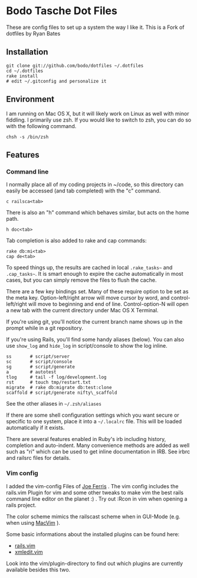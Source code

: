 # Bodo Tasche Dot Files #

These are config files to set up a system the way I like it. This is a Fork 
of dotfiles by Ryan Bates

## Installation ##

    git clone git://github.com/bodo/dotfiles ~/.dotfiles
    cd ~/.dotfiles
    rake install
    # edit ~/.gitconfig and personalize it

## Environment ##

I am running on Mac OS X, but it will likely work on Linux as well with 
minor fiddling. I primarily use zsh. If you would like to switch to zsh, 
you can do so with the following command.

    chsh -s /bin/zsh

## Features ##

### Command line ##

I normally place all of my coding projects in ~/code, so this directory 
can easily be accessed (and tab completed) with the "c" command.

    c railsca<tab>

There is also an "h" command which behaves similar, but acts on the 
home path.

    h doc<tab>

Tab completion is also added to rake and cap commands:

    rake db:mi<tab>
    cap de<tab>

To speed things up, the results are cached in local `.rake_tasks~` and 
`.cap_tasks~`. It is smart enough to expire the cache automatically in 
most cases, but you can simply remove the files to flush the cache.

There are a few key bindings set. Many of these require option to be
set as the meta key. Option-left/right arrow will move cursor by word, 
and control-left/right will move to beginning and end of line. 
Control-option-N will open a new tab with the current directory under
Mac OS X Terminal.

If you're using git, you'll notice the current branch name shows up in
the prompt while in a git repository.

If you're using Rails, you'll find some handy aliases (below). You can 
also use `show_log` and `hide_log` in script/console to show the log inline.
  
    ss       # script/server
    sc       # script/console
    sg       # script/generate
    a        # autotest
    tlog     # tail -f log/development.log
    rst      # touch tmp/restart.txt
    migrate  # rake db:migrate db:test:clone
    scaffold # script/generate nifty\_scaffold

See the other aliases in `~/.zsh/aliases`

If there are some shell configuration settings which you want secure or 
specific to one system, place it into a `~/.localrc` file. This will be 
loaded automatically if it exists.

There are several features enabled in Ruby's irb including history, 
completion and auto-indent. Many convenience methods are added as well 
such as "ri" which can be used to get inline documentation in IRB. 
See irbrc and railsrc files for details.

### Vim config ###

I added the vim-config Files of [Joe Ferris](http://github.com/jferris/config_files) . 
The vim config includes the rails.vim Plugin for vim and some other tweaks to make
vim the best rails command line editor on the planet :) . Try out :Rcon<tab> in vim when
opening a rails project.

The color scheme mimics the railscast scheme when in GUI-Mode (e.g. when using 
[MacVim](http://code.google.com/p/macvim/) ).

Some basic informations about the installed plugins can be found here:

* [rails.vim](http://rails.vim.tpope.net/)
* [xmledit.vim](http://www.vim.org/scripts/script.php?script_id=301)

Look into the vim/plugin-directory to find out which plugins are currently available 
besides this two.
